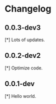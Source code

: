 # Changelog

## 0.0.3-dev3

[\*] Lots of updates.

## 0.0.2-dev2

[\*] Optimize code.

## 0.0.1-dev

[\*] Hello world.